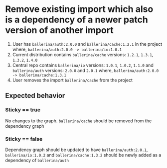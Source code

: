 # Remove existing import which also is a dependency of a newer patch version of another import

1. User has `ballerina/auth:2.0.0` and `ballerina/cache:1.2.1` in the project where, `ballerina/auth:2.0.0 -> ballerina/io:1.0.1`
3. Current distribution contains `ballerina/cache` versions: `1.2.1`, `1.3.1`, `1.3.2`, `1.4.0`
3. Central repo contains `ballerina/io` versions: `1.0.1`, `1.0.2`, `1.1.0` and
`ballerina/auth` versions: `2.0.0` and `2.0.1` where, `ballerina/auth:2.0.0 -> ballerina/cache:1.3.1`
4. User removes the import `ballerina/cache` from the project

## Expected behavior

### Sticky == true
No changes to the graph. 
`ballerina/cache` should be removed from the dependency graph

### Sticky == false
Dependency graph should be updated to have `ballerina/auth:2.0.1`, `ballerina/io:1.0.2` and `ballerina/cache:1.3.2` should
be newly added as a dependency of `ballerina/auth`


